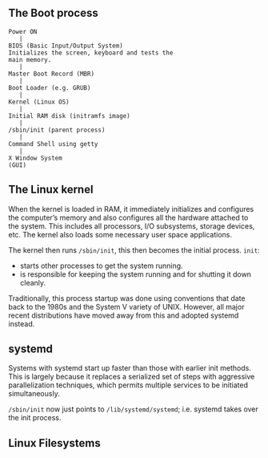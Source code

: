 ## The Boot process

```
Power ON
   |
BIOS (Basic Input/Output System)
Initializes the screen, keyboard and tests the
main memory.
   |
Master Boot Record (MBR)
   |
Boot Loader (e.g. GRUB)
   |
Kernel (Linux OS)
   |
Initial RAM disk (initramfs image)
   |
/sbin/init (parent process)
   |
Command Shell using getty
   |
X Window System
(GUI)
```

## The Linux kernel

When the kernel is loaded in RAM, it immediately initializes and configures the computer’s memory and also configures all the hardware attached to the system. This includes all processors, I/O subsystems, storage devices, etc. The kernel also loads some necessary user space applications.

The kernel then runs `/sbin/init`, this then becomes the initial process. `init`:
- starts other processes to get the system running.
- is responsible for keeping the system running and for shutting it down cleanly.

Traditionally, this process startup was done using conventions that date back to the 1980s and the System V variety of UNIX. However, all major recent distributions have moved away from this and adopted systemd instead.

## systemd

Systems with systemd start up faster than those with earlier init methods. This is largely because it replaces a serialized set of steps with aggressive parallelization techniques, which permits multiple services to be initiated simultaneously.

`/sbin/init` now just points to `/lib/systemd/systemd`; i.e. systemd takes over the init process.

## Linux Filesystems


